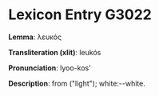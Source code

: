 # Lexicon Entry G3022

**Lemma**: λευκός

**Transliteration (xlit)**: leukós

**Pronunciation**: lyoo-kos'

**Description**:
from  ("light"); white:--white.

